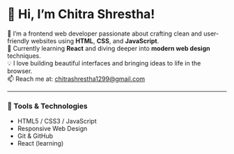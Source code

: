 # 👋 Hi, I’m Chitra Shrestha!

🔭 I’m a frontend web developer passionate about crafting clean and user-friendly websites using **HTML**, **CSS**, and **JavaScript**.  
🌱 Currently learning **React** and diving deeper into **modern web design** techniques.  
💡 I love building beautiful interfaces and bringing ideas to life in the browser.  
📫 Reach me at: chitrashrestha1299@gmail.com

---

### 🔧 Tools & Technologies
- HTML5 / CSS3 / JavaScript
- Responsive Web Design
- Git & GitHub
- React (learning)
